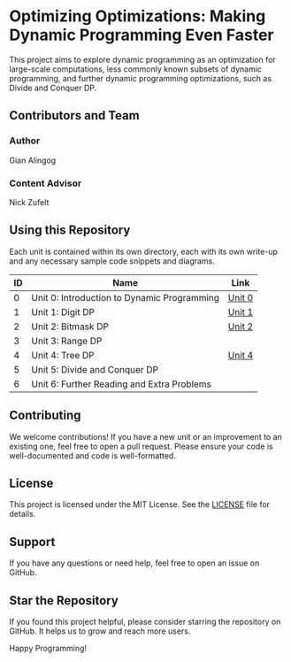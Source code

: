 # Optimizing Optimizations: Making Dynamic Programming Even Faster
This project aims to explore dynamic programming as an optimization for large-scale computations, less commonly known subsets of dynamic programming, and further dynamic programming optimizations, such as Divide and Conquer DP.

## Contributors and Team
### Author
Gian Alingog

### Content Advisor
Nick Zufelt

## Using this Repository
Each unit is contained within its own directory, each with its own write-up and any necessary sample code snippets and diagrams.

| ID | Name                                        | Link                       |
|----|---------------------------------------------|----------------------------|
| 0  | Unit 0: Introduction to Dynamic Programming | [Unit 0](./unit0/unit0.md)         |
| 1  | Unit 1: Digit DP                            | [Unit 1](./unit1/unit1.md)         |
| 2  | Unit 2: Bitmask DP                          | [Unit 2](./unit2/unit2.md)         |
| 3  | Unit 3: Range DP                            |                            |
| 4  | Unit 4: Tree DP                             | [Unit 4](./unit4/unit4.md)         |
| 5  | Unit 5: Divide and Conquer DP               |                            |
| 6  | Unit 6: Further Reading and Extra Problems  |                            |

## Contributing
We welcome contributions! If you have a new unit or an improvement to an existing one, feel free to open a pull request. Please ensure your code is well-documented and code is well-formatted.

## License
This project is licensed under the MIT License. See the [LICENSE](LICENSE) file for details.

## Support
If you have any questions or need help, feel free to open an issue on GitHub.

## Star the Repository
If you found this project helpful, please consider starring the repository on GitHub. It helps us to grow and reach more users.

Happy Programming!
